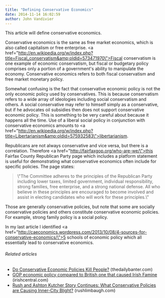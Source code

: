 ```yaml
---
title: "Defining Conservative Economics"
date: 2014-11-14 16:02:59
author: John Vandivier
---
```




This article will define conservative economics.

Conservative economics is the same as free market economics, which is also called capitalism or free enterprise. <a href=\"http://en.wikipedia.org/w/index.php?title=Fiscal_conservatism&amp;oldid=573471970\">Fiscal conservatism</a> is one example of economic conservatism, but fiscal or budgetary policy comprises only a portion of a government's ability to manipulate the economy. Conservative economics refers to both fiscal conservatism and free market monetary policy.

Somewhat confusing is the fact that conservative economic policy is not the only economic policy used by conservatives. This is because conservatism refers to a wide array of ideologies including social conservatism and others. A social conservative may refer to himself simply as a conservative, but if he advocates oil subsidies then does not support conservative economic policy. This is something to be very careful about because it happens all the time. Use of a liberal social policy in conjunction with conservative economics amounts to <a href=\"http://en.wikipedia.org/w/index.php?title=Libertarianism&amp;oldid=575932583\">libertarianism</a>.

Republicans are not always conservative and vice versa, but there is a correlation. Therefore <a href=\"http://fairfaxgop.org/who-are-we/\">this Fairfax County Republican Party page</a> which includes a platform statement is useful for demonstrating what conservative economics often include for specific policies. The page states:
<blockquote>\"The Committee adheres to the principles of the Republican Party including lower taxes, limited government, individual responsibility, strong families, free enterprise, and a strong national defense. All who believe in these principles are encouraged to become involved and assist in electing candidates who will work for these principles.\"</blockquote>
Those are generally conservative policies, but note that some are socially conservative policies and others constitute conservative economic policies. For example, strong family policy is a social policy.

In my last article I identified <a href=\"http://caeconomics.wordpress.com/2013/10/08/4-sources-for-conservative-economics/\">5 schools of economic policy</a> which all essentially lead to conservative economics.
<h6 class=\"zemanta-related-title\" style=\"font-size:1em;\">Related articles</h6>
<ul class=\"zemanta-article-ul\">
	<li class=\"zemanta-article-ul-li\"><a href=\"http://thedailybanter.com/2013/09/do-conservative-economic-policies-kill-people/\" target=\"_blank\">Do Conservative Economic Policies Kill People?</a> (thedailybanter.com)</li>
	<li class=\"zemanta-article-ul-li\"><a href=\"http://www.irishcentral.com/news/GOP-economic-policy-compared--to-British-one-that-caused-Irish-Famine--226725371.html\" target=\"_blank\">GOP economic policy compared to British one that caused Irish Famine</a> (irishcentral.com)</li>
	<li class=\"zemanta-article-ul-li\"><a href=\"http://www.rushlimbaugh.com/daily/2013/08/23/rush_and_ashton_kutcher_story_continues_what_conservative_policies_are_causing_inner_city_blight\" target=\"_blank\">Rush and Ashton Kutcher Story Continues: What Conservative Policies are Causing Inner-City Blight?</a> (rushlimbaugh.com)</li>
</ul>